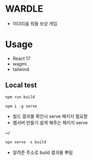 # WARDLE
- 이더리움 워들 보상 게임
# Usage
- React 17
- wagmi
- tailwind

## Local test
```js
npm run build
```

```js
npm i -g serve
```
- 빌드 결과물 확인시 serve 패키지 필요함
- 웹서버 만들기 쉽게 해주는 패키지 serve

~/
```js
npx serve -s build
```
- 알려준 주소로 build 결과물 뿌림